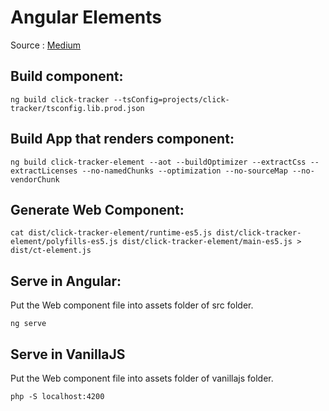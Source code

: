 # Angular Elements

Source : [Medium](https://medium.com/@smarth55/angular-elements-use-them-everywhere-including-your-angular-app-697f8e51e08d)

## Build component:

```
ng build click-tracker --tsConfig=projects/click-tracker/tsconfig.lib.prod.json
```

## Build App that renders component:

```
ng build click-tracker-element --aot --buildOptimizer --extractCss --extractLicenses --no-namedChunks --optimization --no-sourceMap --no-vendorChunk
```

## Generate Web Component:

```
cat dist/click-tracker-element/runtime-es5.js dist/click-tracker-element/polyfills-es5.js dist/click-tracker-element/main-es5.js > dist/ct-element.js
```

## Serve in Angular:

Put the Web component file into assets folder of src folder.

```
ng serve
```

## Serve in VanillaJS

Put the Web component file into assets folder of vanillajs folder.

```
php -S localhost:4200
```